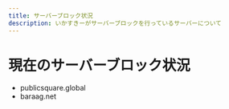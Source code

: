 ```yaml
---
title: サーバーブロック状況
description: いかすきーがサーバーブロックを行っているサーバーについて
---
```


# 現在のサーバーブロック状況

- publicsquare.global
- baraag.net
